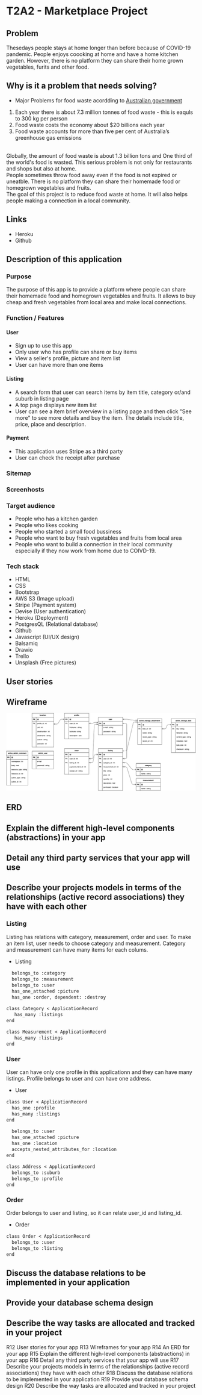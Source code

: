 # T2A2 - Marketplace Project
## Problem
Thesedays people stays at home longer than before because of COVID-19 pandemic. People enjoys coooking at home and have a home kitchen garden. However, there is no platform they can share their home grown vegetables, furits and other food.

## Why is it a problem that needs solving?
- Major Problems for food waste acordding to [Australian government](https://www.environment.gov.au/protection/waste/food-waste#:~:text=Food%20waste%20is%20also%20a%20major%20problem%20in,five%20per%20cent%20of%20Australia%E2%80%99s%20greenhouse%20gas%20emissions.)
1. Each year there is about 7.3 million tonnes of food waste - this is eaquls to 300 kg per person
2. Food waste costs the economy about $20 billions each year
3. Food waste accounts for more than five per cent of Australia’s greenhouse gas emissions
<br>
Globally, the amount of food waste is about 1.3 billion tons and One third of the world's food is wasted. This serious problem is not only for restaurants and shops but also at home. <br>
People sometimes throw food away even if the food is not expired or uneatble. There is no platform they can share their homemade food or homegrown vegetables and fruits. <br> 
The goal of this project is to reduce food waste at home. It will also helps people making a connection in a local community.

## Links
- Heroku
- Github

## Description of this application
### Purpose 
The purpose of this app is to provide a platform where people can share their homemade food and homegrown vegetables and fruits. It allows to buy cheap and fresh vegetables from local area and make local connections.

### Function / Features
#### User 
- Sign up to use this app
- Only user who has profile can share or buy items
- View a seller's profile, picture and item list
- User can have more than one items 

#### Listing
- A search form that user can search items by item title, category or/and suburb in listing page
- A top page displays new item list
- User can see a item brief overview in a listing page and then click "See more" to see more details and buy the item. The details include title, price, place and description.

#### Payment
- This application uses Stripe as a third party
- User can check the receipt after purchase

### Sitemap

### Screenhosts

### Target audience
- People who has a kitchen garden
- People who likes cooking
- People who started a small food bussiness
- People who want to buy fresh vegetables and fruits from local area
- People who want to build a connection in their local community especially if they now work from home due to COIVD-19.

### Tech stack
- HTML
- CSS
- Bootstrap
- AWS S3 (Image upload)
- Stripe (Payment system)
- Devise (User authentication)
- Heroku (Deployment)
- PostgresQL (Relational database)
- Github
- Javascript (UI/UX design)
- Balsamiq
- Drawio
- Trello
- Unsplash (Free pictures)

## User stories


## Wireframe
![wireframe](docs/marketplace.png)

## ERD

## Explain the different high-level components (abstractions) in your app

## Detail any third party services that your app will use

## Describe your projects models in terms of the relationships (active record associations) they have with each other

### Listing 
Listing has  relations with category, measurement, order and user.
To make an item list, user needs to choose category and measurement. Category and measurement can have many items for each colums.
- Listing
``` class Listing < ApplicationRecord
  belongs_to :category
  belongs_to :measurement
  belongs_to :user
  has_one_attached :picture
  has_one :order, dependent: :destroy
 ```
 ```
 class Category < ApplicationRecord
    has_many :listings
end
```
 ```
 class Measurement < ApplicationRecord
    has_many :listings
end
```
### User
User can have only one profile in this applicationn and they can have many listings.
Profile belongs to user and can have one address. 
 - User
``` 
class User < ApplicationRecord
  has_one :profile
  has_many :listings
end
```
``` class Profile < ApplicationRecord
  belongs_to :user
  has_one_attached :picture
  has_one :location
  accepts_nested_attributes_for :location
end
```
``` 
class Address < ApplicationRecord
  belongs_to :suburb
  belongs_to :profile
end
```

### Order
Order belongs to user and listing, so it can relate user_id and listing_id.

- Order
```
class Order < ApplicationRecord
  belongs_to :user
  belongs_to :listing
end
```

## Discuss the database relations to be implemented in your application
## Provide your database schema design
## Describe the way tasks are allocated and tracked in your project






R12	User stories for your app
R13	Wireframes for your app
R14	An ERD for your app
R15	Explain the different high-level components (abstractions) in your app
R16	Detail any third party services that your app will use
R17	Describe your projects models in terms of the relationships (active record associations) they have with each other
R18	Discuss the database relations to be implemented in your application
R19	Provide your database schema design
R20	Describe the way tasks are allocated and tracked in your project
